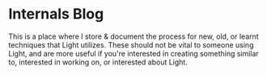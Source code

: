 # Internals Blog

This is a place where I store & document the process for new, old, or learnt techniques that Light utilizes.
These should not be vital to someone using Light, and are more useful if you're interested in creating something similar to, interested in working on, or interested about Light.
